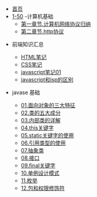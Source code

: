 * [首页](/)
* [1-50](/1-50/)
-计算机基础
  - [第一章节.计算机网络协议归纳](computer_basic/计算机网络知识总结一计算机网络和协议(一).md)
  - [第二章节.http协议](computer_basic/Http协议.md)
- 前端知识汇总
  - [HTML笔记](Java_web/html-css/HTML笔记.md)
  - [CSS笔记](Java_web/html-css/CSS笔记.md)
  - [javascript笔记01](Java_web/Javascript/Javascript.md)
  - [javascript和jsp的区别](Java_web/Javascript/Js和jsp的区别.md)

- javase 基础
  - [01.面向对象的三大特征](java_basic/01.面向对象的三大特征.md)
  - [02.类的五大成分](java_basic/02.类的五大成分.md)
  - [03.内部类的详解](java_basic/03.Java内部类详解.md)
  - [04.this关键字](java_basic/04.this关键字.md) 
  - [05.static关键字的使用](java_basic/05.static关键字.md)
  - [06.引用类型的使用](java_basic/06.引用类型使用小结.md)
  - [07.抽象类](java_basic/07.抽象类.md)
  - [08.接口](java_basic/08.接口.md)
  - [09.final关键字](java_basic/09.final关键字.md)
  - [10.单例设计模式](java_basic/10.单例设计模式.md)
  - [11.枚举](java_basic/11.枚举.md)
  - [12.包和权限修饰符](java_basic/12.包和权限修饰符.md)

